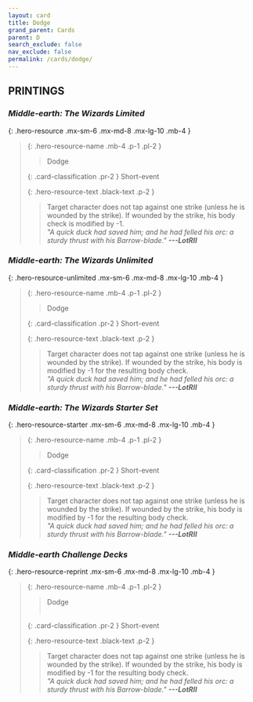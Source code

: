 ```yaml
---
layout: card
title: Dodge
grand_parent: Cards
parent: D
search_exclude: false
nav_exclude: false
permalink: /cards/dodge/
---
```


## PRINTINGS


### _Middle-earth: The Wizards Limited_

{: .hero-resource .mx-sm-6 .mx-md-8 .mx-lg-10 .mb-4 }
> {: .hero-resource-name .mb-4 .p-1 .pl-2 }
> > <div class="card-mp"></div>
> > <div class="card-name">Dodge</div>
>
> {: .card-classification .pr-2 }
> Short-event
>
> {: .hero-resource-text .black-text .p-2 }
> > Target character does not tap against one strike (unless he is wounded by the strike). If wounded by the strike, his body check is modified by -1. <br>_"A quick duck had saved him; and he had felled his orc: a sturdy thrust with his Barrow-blade."_ ***---&#65279;LotRII*** 
> 

### _Middle-earth: The Wizards Unlimited_

{: .hero-resource-unlimited .mx-sm-6 .mx-md-8 .mx-lg-10 .mb-4 }
> {: .hero-resource-name .mb-4 .p-1 .pl-2 }
> > <div class="card-mp"></div>
> > <div class="card-name">Dodge</div>
>
> {: .card-classification .pr-2 }
> Short-event
>
> {: .hero-resource-text .black-text .p-2 }
> > Target character does not tap against one strike (unless he is wounded by the strike). If wounded by the strike, his body is modified by -1 for the resulting body check. <br>_"A quick duck had saved him; and he had felled his orc: a sturdy thrust with his Barrow-blade."_ ***---&#65279;LotRII*** 
> 

### _Middle-earth: The Wizards Starter Set_

{: .hero-resource-starter .mx-sm-6 .mx-md-8 .mx-lg-10 .mb-4 }
> {: .hero-resource-name .mb-4 .p-1 .pl-2 }
> > <div class="card-mp"></div>
> > <div class="card-name">Dodge</div>
>
> {: .card-classification .pr-2 }
> Short-event
>
> {: .hero-resource-text .black-text .p-2 }
> > Target character does not tap against one strike (unless he is wounded by the strike). If wounded by the strike, his body is modified by -1 for the resulting body check. <br>_"A quick duck had saved him; and he had felled his orc: a sturdy thrust with his Barrow-blade."_ ***---&#65279;LotRII*** 
> 

### _Middle-earth Challenge Decks_

{: .hero-resource-reprint .mx-sm-6 .mx-md-8 .mx-lg-10 .mb-4 }
> {: .hero-resource-name .mb-4 .p-1 .pl-2 }
> > <div class="card-mp"></div>
> > <div class="card-name">Dodge</div>
> > &nbsp;
>
> {: .card-classification .pr-2 }
> Short-event
>
> {: .hero-resource-text .black-text .p-2 }
> > Target character does not tap against one strike (unless he is wounded by the strike). If wounded by the strike, his body is modified by -1 for the resulting body check. <br>_"A quick duck had saved him; and he had felled his orc: a sturdy thrust with his Barrow-blade."_ ***---&#65279;LotRII*** 
> 

